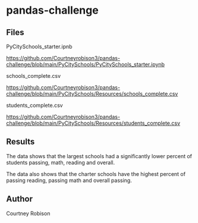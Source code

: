 # pandas-challenge




## Files

PyCitySchools_starter.ipnb

https://github.com/Courtneyrobison3/pandas-challenge/blob/main/PyCitySchools/PyCitySchools_starter.ipynb

schools_complete.csv

https://github.com/Courtneyrobison3/pandas-challenge/blob/main/PyCitySchools/Resources/schools_complete.csv

students_complete.csv

https://github.com/Courtneyrobison3/pandas-challenge/blob/main/PyCitySchools/Resources/students_complete.csv


## Results

The data shows that the largest schools had a significantly lower percent of students passing, math, reading and overall.
 
The data also shows that the charter schools have the highest percent of passing reading, passing math and overall passing. 

## Author

Courtney Robison

